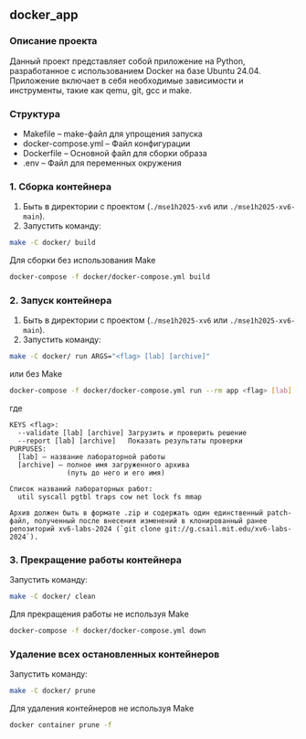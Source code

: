 ## docker_app

### Описание проекта
Данный проект представляет собой приложение на Python, разработанное с использованием Docker на базе Ubuntu 24.04. Приложение включает в себя необходимые зависимости и инструменты, такие как qemu, git, gcc и make.

### Структура
- Makefile             – make-файл для упрощения запуска
- docker-compose.yml   – Файл конфигурации
- Dockerfile           – Основной файл для сборки образа
- .env                 – Файл для переменных окружения

### 1. Cборка контейнера
1) Быть в директории с проектом (`./mse1h2025-xv6` или `./mse1h2025-xv6-main`).
2) Запустить команду:
```bash
make -C docker/ build
```
Для сборки без использования Make
```bash
docker-compose -f docker/docker-compose.yml build
```

### 2. Запуск контейнера
1) Быть в директории с проектом (`./mse1h2025-xv6` или `./mse1h2025-xv6-main`).
2) Запустить команду:
```bash
make -C docker/ run ARGS="<flag> [lab] [archive]"
```
или без Make
```bash
docker-compose -f docker/docker-compose.yml run --rm app <flag> [lab] [archive]
```
где
```
KEYS <flag>:
  --validate [lab] [archive] Загрузить и проверить решение
  --report [lab] [archive]   Показать результаты проверки
PURPUSES:
  [lab] – название лабораторной работы
  [archive] – полное имя загруженного архива
              (путь до него и его имя)

Список названий лабораторных работ:
  util syscall pgtbl traps cow net lock fs mmap

Архив должен быть в формате .zip и содержать один единственный patch-файл, полученный после внесения изменений в клонированный ранее репозиторий xv6-labs-2024 (`git clone git://g.csail.mit.edu/xv6-labs-2024`).
```

### 3. Прекращение работы контейнера
Запустить команду:
```bash
make -C docker/ clean
```
Для прекращения работы не используя Make
```bash
docker-compose -f docker/docker-compose.yml down
```

### Удаление всех остановленных контейнеров
Запустить команду:
```bash
make -C docker/ prune
```
Для удаления контейнеров не используя Make
```bash
docker container prune -f
```
